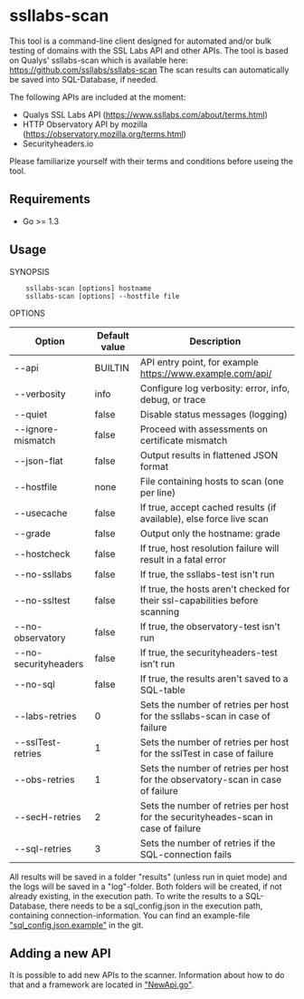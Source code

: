 ssllabs-scan
============

This tool is a command-line client designed for automated and/or bulk testing of domains with
the SSL Labs API and other APIs. The tool is based on Qualys' ssllabs-scan which is available
here: https://github.com/ssllabs/ssllabs-scan 
The scan results can automatically be saved into SQL-Database, if needed.

The following APIs are included at the moment:

* Qualys SSL Labs API (https://www.ssllabs.com/about/terms.html)
* HTTP Observatory API by mozilla (https://observatory.mozilla.org/terms.html)
* Securityheaders.io

Please familiarize yourself with their terms and conditions before useing the tool. 



## Requirements

* Go >= 1.3

## Usage 

SYNOPSIS
```
    ssllabs-scan [options] hostname
    ssllabs-scan [options] --hostfile file
```

OPTIONS

| Option      | Default value | Description |
| ----------- | ------------- | ----------- |
| --api             | BUILTIN       | API entry point, for example https://www.example.com/api/ |
| --verbosity       | info          | Configure log verbosity: error, info, debug, or trace |
| --quiet           | false         | Disable status messages (logging) |
| --ignore-mismatch | false   | Proceed with assessments on certificate mismatch |
| --json-flat       | false         | Output results in flattened JSON format |
| --hostfile        | none          | File containing hosts to scan (one per line) |
| --usecache        | false         | If true, accept cached results (if available), else force live scan |
| --grade           | false         | Output only the hostname: grade |
| --hostcheck       | false         | If true, host resolution failure will result in a fatal error |
| --no-ssllabs         | false      | If true, the ssllabs-test isn't run |
| --no-ssltest  | false         | If true, the hosts aren't checked for their ssl-capabilities before scanning  |
| --no-observatory  | false         | If true, the observatory-test isn't run |
| --no-securityheaders  | false         | If true, the securityheaders-test isn't run |
| --no-sql  | false         | If true, the results aren't saved to a SQL-table |
| --labs-retries  | 0 | Sets the number of retries per host for the ssllabs-scan in case of failure |
| --sslTest-retries | 1 | Sets the number of retries per host for the sslTest in case of failure |
| --obs-retries  | 1 | Sets the number of retries per host for the observatory-scan in case of failure |
| --secH-retries | 2 | Sets the number of retries per host for the securityheades-scan in case of failure |
| --sql-retries  | 3 | Sets the number of retries if the SQL-connection fails |

All results will be saved in a folder "results" (unless run in quiet mode) and the logs will
be saved in a "log"-folder. Both folders will be created, if not already existing, in the 
execution path. To write the results to a SQL-Database, there needs to be a sql_config.json in
the execution path, containing connection-information. You can find an example-file 
["sql_config.json.example"](./sql_config.json.example) in the git.


## Adding a new API

It is possible to add new APIs to the scanner. Information about how to do that and a framework are 
located in ["NewApi.go"](./NewApi.go.example).      



